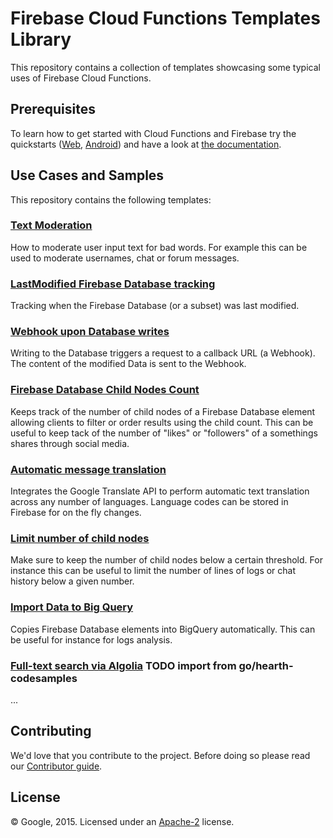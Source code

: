# Firebase Cloud Functions Templates Library

This repository contains a collection of templates showcasing some typical uses of Firebase Cloud Functions.


## Prerequisites

To learn how to get started with Cloud Functions and Firebase try the quickstarts ([Web](https://devrel.git.corp.google.com/samples/firebase/quickstart/web/+/master/gcf/), [Android](https://devrel.git.corp.google.com/samples/firebase/quickstart/android/+/master/functions/)) and have a look at [the documentation](https://developers.google.com/firebase/docs/cloud-functions/setup).

## Use Cases and Samples

This repository contains the following templates:

### [Text Moderation](/text-moderation)

How to moderate user input text for bad words. For example this can be used to moderate usernames, chat or forum messages.

### [LastModified Firebase Database tracking](/lastmodified-tracking)

Tracking when the Firebase Database (or a subset) was last modified.

### [Webhook upon Database writes](/minimal-webhook)

Writing to the Database triggers a request to a callback URL (a Webhook). The content of the modified Data is sent to the Webhook.

### [Firebase Database Child Nodes Count](/child-count)

Keeps track of the number of child nodes of a Firebase Database element allowing clients to filter or order results using the child count.
This can be useful to keep tack of the number of "likes" or "followers" of a somethings shares through social media.

### [Automatic message translation](/message-translation)

Integrates the Google Translate API to perform automatic text translation across any number of languages. Language codes can be stored in Firebase for on the fly changes.

### [Limit number of child nodes](/limit-children)

Make sure to keep the number of child nodes below a certain threshold. For instance this can be useful to limit the number of lines of logs or chat history below a given number.

### [Import Data to Big Query](/bigquery-import)

Copies Firebase Database elements into BigQuery automatically. This can be useful for instance for logs analysis.

### [Full-text search via Algolia](/fulltext-search) TODO import from go/hearth-codesamples

...

## Contributing

We'd love that you contribute to the project. Before doing so please read our [Contributor guide](CONTRIBUTING.md).


## License

© Google, 2015. Licensed under an [Apache-2](LICENSE) license.

